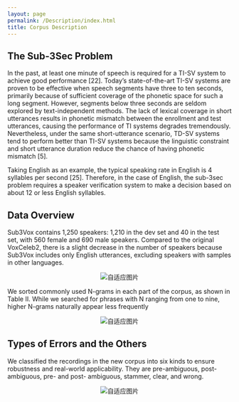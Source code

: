 ```yaml
---
layout: page
permalink: /Description/index.html
title: Corpus Description
---
```


<html lang="en">
<head>
<meta charset="UTF-8">
<meta name="viewport" content="width=device-width, initial-scale=1.0">
<title>自适应图片</title>
<style>
  .center {
    text-align: center;
  }
  .responsive-img1 {
    max-width: 100%;
    height: auto;
  }
  .responsive-img2 {
  max-width: 65%;
  height: auto;
  }
</style>
</head>
<body>
<div class="center">
</div>
</body>
</html>

## The Sub-3Sec Problem

In the past, at least one minute of speech is required for a TI-SV system to achieve good performance [22]. Today’s state-of-the-art TI-SV systems are proven to be effective when speech segments have three to ten seconds, primarily because of sufficient coverage of the phonetic space for such a long segment. However, segments below three seconds are seldom explored by text-independent methods. The lack of lexical coverage in short utterances results in phonetic mismatch between the enrollment and test utterances, causing the performance of TI systems degrades tremendously. Nevertheless, under the same short-utterance scenario, TD-SV systems tend to perform better than TI-SV systems because the linguistic constraint and short utterance duration reduce the chance of having phonetic mismatch [5].

Taking English as an example, the typical speaking rate in English is 4 syllables per second [25]. Therefore, in the case of English, the sub-3sec problem requires a speaker verification system to make a decision based on about 12 or less English syllables.

## Data Overview

 Sub3Vox contains 1,250 speakers: 1,210 in the dev set and 40 in the test set, with 560 female and 690 male speakers. Compared to the original VoxCeleb2, there is a slight decrease in the number of speakers because Sub3Vox includes only English utterances, excluding speakers with samples in other languages. 

   <center>
  <img src="https://slash1028.github.io/Image/speakernumber.png" class="responsive-img1" alt="自适应图片">
  </center>

 We sorted commonly used N-grams in each part of the corpus, as shown in Table II. While we searched for phrases with N ranging from one to nine, higher N-grams naturally appear less frequently

   <center>
  <img src="https://slash1028.github.io/Image/totalduration.png" class="responsive-img1" alt="自适应图片">
  </center>

 ## Types of Errors and the Others
 We classified the recordings in the new corpus into six kinds to ensure robustness and real-world applicability. They are pre-ambiguous, post-ambiguous, pre- and post- ambiguous, stammer, clear, and wrong.

   <center>
  <img src="https://slash1028.github.io/Image/error_types.png" class="responsive-img1" alt="自适应图片">
  </center>